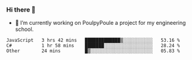 ### Hi there 👋
- 🔭 I’m currently working on PoulpyPoule a project for my engineering school.


<!--START_SECTION:waka-->

```text
JavaScript   3 hrs 42 mins   █████████████▒░░░░░░░░░░░   53.16 %
C#           1 hr 58 mins    ███████░░░░░░░░░░░░░░░░░░   28.24 %
Other        24 mins         █▒░░░░░░░░░░░░░░░░░░░░░░░   05.83 %
```

<!--END_SECTION:waka-->

<!--
**killian-mannarelli/killian-mannarelli** is a ✨ _special_ ✨ repository because its `README.md` (this file) appears on your GitHub profile.

Here are some ideas to get you started:

- 🔭 I’m currently working on ...
- 🌱 I’m currently learning ...
- 👯 I’m looking to collaborate on ...
- 🤔 I’m looking for help with ...
- 💬 Ask me about ...
- 📫 How to reach me: ...
- 😄 Pronouns: ...
- ⚡ Fun fact: ...
-->

